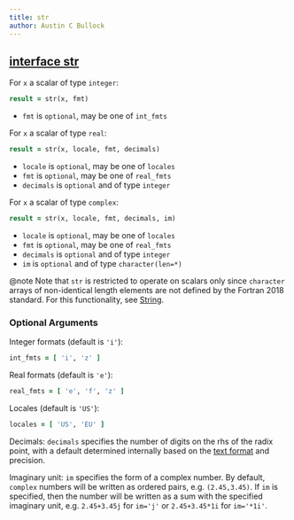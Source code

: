 ```yaml
---
title: str
author: Austin C Bullock
---
```


## [interface str](../../interface/str.html)

For `x` a scalar of type `integer`:

```fortran
result = str(x, fmt)
```

* `fmt` is `optional`, may be one of `int_fmts`

For `x` a scalar of type `real`:

```fortran
result = str(x, locale, fmt, decimals)
```

* `locale` is `optional`, may be one of `locales`
* `fmt` is `optional`, may be one of `real_fmts`
* `decimals` is `optional` and of type `integer`

For `x` a scalar of type `complex`:

```fortran
result = str(x, locale, fmt, decimals, im)
```

* `locale` is `optional`, may be one of `locales`
* `fmt` is `optional`, may be one of `real_fmts`
* `decimals` is `optional` and of type `integer`
* `im` is `optional` and of type `character(len=*)`

@note Note that `str` is restricted to operate on scalars only since `character` arrays of non-identical length elements are not defined by the Fortran 2018 standard. For this functionality, see [String](string.html).

### Optional Arguments

Integer formats (default is `'i'`):

```fortran
int_fmts = [ 'i', 'z' ]
```

Real formats (default is `'e'`):

```fortran
real_fmts = [ 'e', 'f', 'z' ]
```

Locales (default is `'US'`):

```fortran
locales = [ 'US', 'EU' ]
```

Decimals: `decimals` specifies the number of digits on the rhs of the radix point, with a default determined internally based on the [text format](../UserInfo/text-fmts.html) and precision.

Imaginary unit: `im` specifies the form of a complex number. By default, `complex` numbers will be written as ordered pairs, e.g. `(2.45,3.45)`. If `im` is specified, then the number will be written as a sum with the specified imaginary unit, e.g. `2.45+3.45j` for `im='j'` or `2.45+3.45*1i` for `im='*1i'`.
